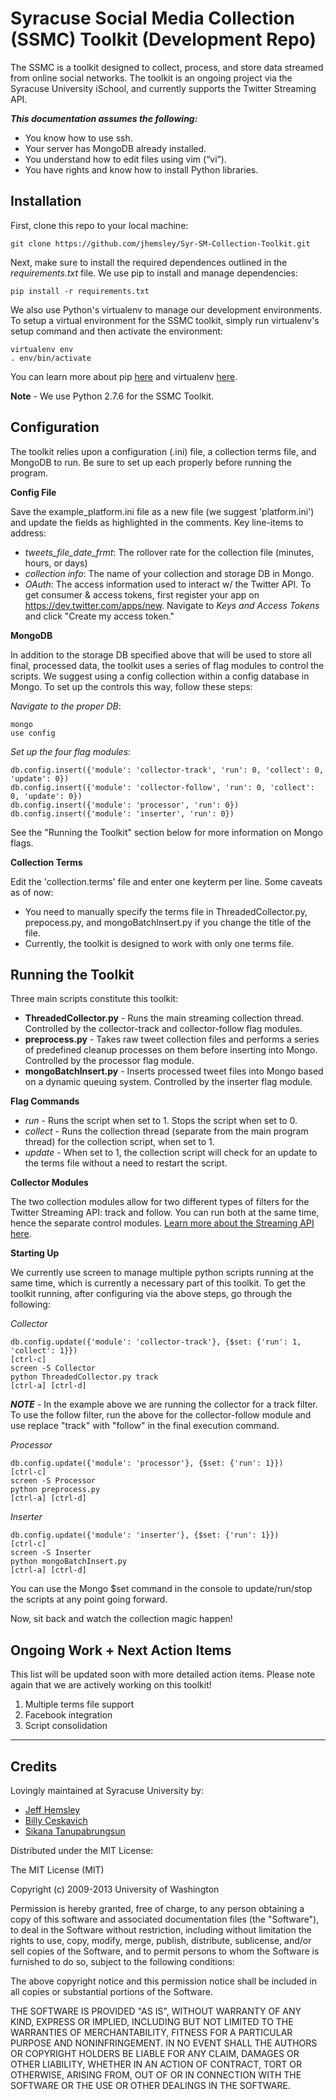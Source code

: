Syracuse Social Media Collection (SSMC) Toolkit (Development Repo)
=========

The SSMC is a toolkit designed to collect, process, and store data streamed from online social networks. The toolkit is an ongoing project via the Syracuse University iSchool, and currently supports the Twitter Streaming API.

**_This documentation assumes the following:_**

* You know how to use ssh.
* Your server has MongoDB already installed.
* You understand how to edit files using vim (“vi”).
* You have rights and know how to install Python libraries.

## Installation

First, clone this repo to your local machine:

```
git clone https://github.com/jhemsley/Syr-SM-Collection-Toolkit.git
```

Next, make sure to install the required dependences outlined in the _requirements.txt_ file. We use pip to install and manage dependencies:

```
pip install -r requirements.txt
```

We also use Python's virtualenv to manage our development environments. To setup a virtual environment for the SSMC toolkit, simply run virtualenv's setup command and then activate the environment:

    virtualenv env
    . env/bin/activate

You can learn more about pip [here](https://pypi.python.org/pypi/pip) and virtualenv [here](http://virtualenv.readthedocs.org/en/latest/).

**Note** - We use Python 2.7.6 for the SSMC Toolkit.

## Configuration

The toolkit relies upon a configuration (.ini) file, a collection terms file, and MongoDB to run. Be sure to set up each properly before running the program.

**Config File**

Save the example_platform.ini file as a new file (we suggest 'platform.ini') and update the fields as highlighted in the comments. Key line-items to address:

* _tweets_file_date_frmt_: The rollover rate for the collection file (minutes, hours, or days)
* _collection info_: The name of your collection and storage DB in Mongo.
* _OAuth_: The access information used to interact w/ the Twitter API. To get consumer & access tokens, first register your app on https://dev.twitter.com/apps/new. Navigate to _Keys and Access Tokens_ and click "Create my access token."

**MongoDB**

In addition to the storage DB specified above that will be used to store all final, processed data, the toolkit uses a series of flag modules to control the scripts. We suggest using a config collection within a config database in Mongo. To set up the controls this way, follow these steps:

_Navigate to the proper DB_:

    mongo
    use config

_Set up the four flag modules_:

    db.config.insert({'module': 'collector-track', 'run': 0, 'collect': 0, 'update': 0})
    db.config.insert({'module': 'collector-follow', 'run': 0, 'collect': 0, 'update': 0})
    db.config.insert({'module': 'processor', 'run': 0})
    db.config.insert({'module': 'inserter', 'run': 0})

See the "Running the Toolkit" section below for more information on Mongo flags.

**Collection Terms**

Edit the 'collection.terms' file and enter one keyterm per line. Some caveats as of now:

* You need to manually specify the terms file in ThreadedCollector.py, prepocess.py, and mongoBatchInsert.py if you change the title of the file.
* Currently, the toolkit is designed to work with only one terms file.

## Running the Toolkit

Three main scripts constitute this toolkit:

* **ThreadedCollector.py** - Runs the main streaming collection thread. Controlled by the collector-track and collector-follow flag modules.
* **preprocess.py** - Takes raw tweet collection files and performs a series of predefined cleanup processes on them before inserting into Mongo. Controlled by the processor flag module.
* **mongoBatchInsert.py** - Inserts processed tweet files into Mongo based on a dynamic queuing system. Controlled by the inserter flag module.

**Flag Commands**

* _run_ - Runs the script when set to 1. Stops the script when set to 0.
* _collect_ - Runs the collection thread (separate from the main program thread) for the collection script, when set to 1.
* _update_ - When set to 1, the collection script will check for an update to the terms file without a need to restart the script.

**Collector Modules**

The two collection modules allow for two different types of filters for the Twitter Streaming API: track and follow. You can run both at the same time, hence the separate control modules. [Learn more about the Streaming API here](https://dev.twitter.com/streaming/overview).

**Starting Up**

We currently use screen to manage multiple python scripts running at the same time, which is currently a necessary part of this toolkit. To get the toolkit running, after configuring via the above steps, go through the following:

_Collector_

    db.config.update({'module': 'collector-track'}, {$set: {'run': 1, 'collect': 1}})
    [ctrl-c]
    screen -S Collector
    python ThreadedCollector.py track
    [ctrl-a] [ctrl-d]

**_NOTE_** - In the example above we are running the collector for a track filter. To use the follow filter, run the above for the collector-follow module and use replace "track" with "follow" in the final execution command.

_Processor_

    db.config.update({'module': 'processor'}, {$set: {'run': 1}})
    [ctrl-c]
    screen -S Processor
    python preprocess.py
    [ctrl-a] [ctrl-d]

_Inserter_

    db.config.update({'module': 'inserter'}, {$set: {'run': 1}})
    [ctrl-c]
    screen -S Inserter
    python mongoBatchInsert.py
    [ctrl-a] [ctrl-d]

You can use the Mongo $set command in the console to update/run/stop the scripts at any point going forward.

Now, sit back and watch the collection magic happen!

## Ongoing Work + Next Action Items

This list will be updated soon with more detailed action items. Please note again that we are actively working on this toolkit!

1. Multiple terms file support
2. Facebook integration
3. Script consolidation

---

## Credits

Lovingly maintained at Syracuse University by:

* [Jeff Hemsley](https://github.com/jhemsley)
* [Billy Ceskavich](https://github.com/bceskavich/)
* [Sikana Tanupabrungsun](https://github.com/Sikana)

Distributed under the MIT License:

The MIT License (MIT)

Copyright (c) 2009-2013 University of Washington

Permission is hereby granted, free of charge, to any person obtaining a copy of this software and associated documentation files (the "Software"), to deal in the Software without restriction, including without limitation the rights to use, copy, modify, merge, publish, distribute, sublicense, and/or sell copies of the Software, and to permit persons to whom the Software is furnished to do so, subject to the following conditions:

The above copyright notice and this permission notice shall be included in all copies or substantial portions of the Software.

THE SOFTWARE IS PROVIDED "AS IS", WITHOUT WARRANTY OF ANY KIND, EXPRESS OR IMPLIED, INCLUDING BUT NOT LIMITED TO THE WARRANTIES OF MERCHANTABILITY, FITNESS FOR A PARTICULAR PURPOSE AND NONINFRINGEMENT. IN NO EVENT SHALL THE AUTHORS OR COPYRIGHT HOLDERS BE LIABLE FOR ANY CLAIM, DAMAGES OR OTHER LIABILITY, WHETHER IN AN ACTION OF CONTRACT, TORT OR OTHERWISE, ARISING FROM, OUT OF OR IN CONNECTION WITH THE SOFTWARE OR THE USE OR OTHER DEALINGS IN THE SOFTWARE.
